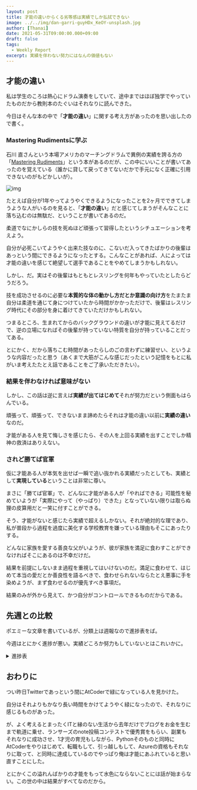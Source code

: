 ```yaml
---
layout: post
title: 才能の違いからくる劣等感は実績でしか払拭できない
image: ../../img/dan-garri-guyHDx_KeOY-unsplash.jpg
author: [Thanai]
date: 2021-05-31T09:00:00.000+09:00
draft: false
tags:
  - Weekly Report
excerpt: 実績を伴わない努力にはなんの価値もない
---
```


## 才能の違い

私は学生のころは熱心にドラム演奏をしていて、途中まではほぼ独学でやっていたものだから教則本のたぐいはそれなりに読んできた。

今日はそんな本の中で「**才能の違い**」に関する考え方があったのを思い出したので書く。

### Mastering Rudimentsに学ぶ

石川 直さんという本場アメリカのマーチングドラムで異例の実績を誇る方の「[Mastering Rudiments](https://amzn.to/2R4ixzK)」という本があるのだが、この中にいいことが書いてあったのを覚えている（誰かに貸して戻ってきてないだかで手元になく正確に引用できないのがもどかしいが）。

![img](//ws-fe.amazon-adsystem.com/widgets/q?_encoding=UTF8&ASIN=4636808894&Format=_SL250_&ID=AsinImage&MarketPlace=JP&ServiceVersion=20070822&WS=1&tag=dev00d-22&language=ja_JP)

たとえば自分が1年やってようやくできるようになったことを2ヶ月でできてしまうような人がいるのを見ると、「**才能の違い**」だと感じてしまうがそんなことに落ち込むのは無駄だ、ということが書いてあるのだ。

柔道でなにかしらの技を死ぬほど頑張って習得したというシチュエーションを考えよう。

自分が必死こいてようやく出来た技なのに、こないだ入ってきたばかりの後輩はあっという間にできるようになったとする。こんなことがあれば、人によっては才能の違いを感じて絶望して選手であることをやめてしまうかもしれない。

しかし、だ。実はその後輩はもともとレスリングを何年もやっていたとしたらどうだろう。

技を成功させるのに必要な**本質的な体の動かし方だとか意識の向け方**をたまたま自分は柔道を通じて身につけていたから時間がかかっただけで、後輩はレスリング時代にその部分を身に着けてきていただけかもしれない。

つまるところ、生まれてからのバックグラウンドの違いが才能に見えてるだけで、逆の立場になればその後輩が持っていない特質を自分が持っていることだってある。

とにかく、だから落ちこむ時間があったらしのごの言わずに練習せい、というような内容だったと思う（あくまで大筋がこんな感じだったという記憶をもとに私がいま考えたたとえ話であることをご了承いただきたい）。

### 結果を伴わなければ意味がない

しかし、この話は逆に言えば**実績が出てはじめて**それが努力だという側面もはらんでいる。

頑張って、頑張って、できないまま諦めたらそれは才能の違い以前に**実績の違い**なのだ。

才能がある人を見て悔しさを感じたら、その人を上回る実績を出すことでしか精神の救済はありえない。

### されど勝てば官軍

仮に才能ある人が本気を出せば一瞬で追い抜かれる実績だったとしても、実績として**実現している**ということは非常に尊い。

まさに「勝てば官軍」で、どんなに才能がある人が「やればできる」可能性を秘めていようが「実際にやって（やっぱり）できた」となっていない限りは取らぬ狸の皮算用だと一笑に付すことができる。

そう、才能がないと感じたら実績で超えるしかない。それが絶対的な理であり、私が普段から過程を過度に美化する学校教育を嫌っている理由もそこにあったりする。

どんなに家族を愛する善良な父がいようが、彼が家族を満足に食わすことができなければそこにあるのは不幸だけだ。

結果を前提にしないまま過程を重視してはいけないのだ。満足に食わせて、はじめて本当の愛だとか善良性を語るべきで、食わせられないならたとえ悪事に手を染めようが、まず食わせるのが優先すべき事項だ。

結果のみが外から見えて、かつ自分がコントロールできるものだからである。

## 先週との比較

ポエミーな文章を書いているが、分類上は週報なので進捗表をば。

今週はとにかく進捗が悪い。実績どころか努力もしていないとはこれいかに。

[jp]: https://dev.thanaism.com/2021/05/jmespath-knocks/

<details><summary>進捗表</summary></div>

前回からの変更部分は太字。個人的な優先度高い順にソートした表。
終わったものは消している。

| what                 | asis                       | tobe/comment                 |
| :------------------- | :------------------------- | :--------------------------- |
| 家族サービス         | **妻の誕生日おおむね成功** | 妻と運用でカバー             |
| **競プロ精進**       | **累計700問くらい解いた**  | **まず茶diffまで埋めたい**   |
| すごいHaskell        | おおむね読了               | 関数型完全に理解する         |
| Haskell              | 次は手を動かす             | 典型90問をHaskellで          |
| 圏論                 | [これ][圏論]を読んだ       | 圏論そこそこ理解する         |
| Rust                 | Haskell効果実感中          | 関数型らしく書けるようになる |
| 競プロレート向上     | **今週は参加できず**       | 水色                         |
| 典型90問             | 星5を解き始めた            | 問題追加時に追記＆星5もやる  |
| 社内活動             | spring-webflux実践中       | 頂点に君臨する               |
| ブログ機能UP         | CSS調整ほか                | これも記事にしたい           |
| 収益記事             | 乾燥機で書きたい           | 3000pv/月くらい必要？        |
| 競プロ精選100問      | #14で停滞                  | 1日1問くらいは解きたい       |
| 数学ガール           | 確率編を読み始めた         | 面白いのでいろいろ読みたい   |
| オライリーRust本     | ほんの少し読んだ           | 読む                         |
| 関数型JavaScript     | 半分以上読んだ             | Haskell本を先に              |
| Raku(Perl)           | こたつがめさん配信で興味   | 詳説 正規表現にも絡む        |
| LINUC                | 少しやりたい気分に         | 上半期には取得               |
| けんちょん本の復習   | グラフのあたり弱い         | すべてソラで書ける状態       |
| ネットワークの本     | 積読の本が良書だと紹介あり | 読破し内容理解する           |
| MCP資格              | 無料券がそろそろ期限       | できればコンプリートしたい   |
| K8s完全ガイド        | 必要になり少し読んだ       | K8s完全に理解する            |
| Octave               | こたつがめさん配信で興味   | 冷静になると優先度は低い     |
| しくみがわかるK8s    | **そこそこ読んだ**         | K8s完全に理解する            |
| 実践コンテナ入門     | 中盤で停滞                 | Docker完全に理解する         |
| CKA/CKAD             | 何もやっていない           | 上半期には取得               |
| マネジメントの会得   | なにもやっていない         | 組織運営で優秀層に入る       |
| PowerShell完全ガイド | 序盤で停滞                 | PS完全に理解する             |
| アプリ個人制作       | 知識ばかりで成果物がない   | できるだけ早く試作を作成する |
| ブログ               | アクセス数は少ない         | 独自ドメインで10,000PV/M     |
| 収入源としてのブログ | わりと戻ってきた           | 月に10万円の大台を突破したい |
| TwitterフォロワーUP  | 600人ちょい                | 1000人突破                   |

[圏論]: https://bitterharvest.hatenablog.com/archive/category/%E3%83%97%E3%83%AD%E3%82%B0%E3%83%A9%E3%83%9E%E3%83%BC%E3%81%AE%E3%81%9F%E3%82%81%E3%81%AE%E5%9C%8F%E8%AB%96%20%28%E5%88%9D%E7%B4%9A%E7%B7%A8%EF%BC%9A%E5%9C%8F%E8%AB%96%E3%81%A8Haskell%29

</div></details>

## おわりに

つい昨日Twitterであっという間にAtCoderで緑になっている人を見かけた。

自分はそれよりもかなり長い時間をかけてようやく緑になったので、それなりに感じるものがあった。

が、よく考えるとまったくITと縁のない生活から去年だけでブログをお金を生むまで軌道に乗せ、ランサーズのnote投稿コンテストで優秀賞をもらい、副業もそれなりに成功させ、1才児の育児もしながら、Pythonそのものと同時にAtCoderをやりはじめて、転職もして、引っ越しもして、Azureの資格もそれなりに取って、と同時に達成しているのでやっぱり俺は才能にあふれていると思い直すことにした。

とにかくこの溢れんばかりの才能をもって水色にならないことには話が始まらない。この世の中は結果がすべてなのだから。
